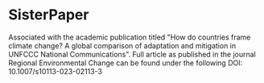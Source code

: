 # SisterPaper
Associated with the academic publication titled "How do countries frame climate change? A global comparison of adaptation and mitigation in UNFCCC National Communications". Full article as published in the journal Regional Environmental Change can be found under the following DOI: 10.1007/s10113-023-02113-3
